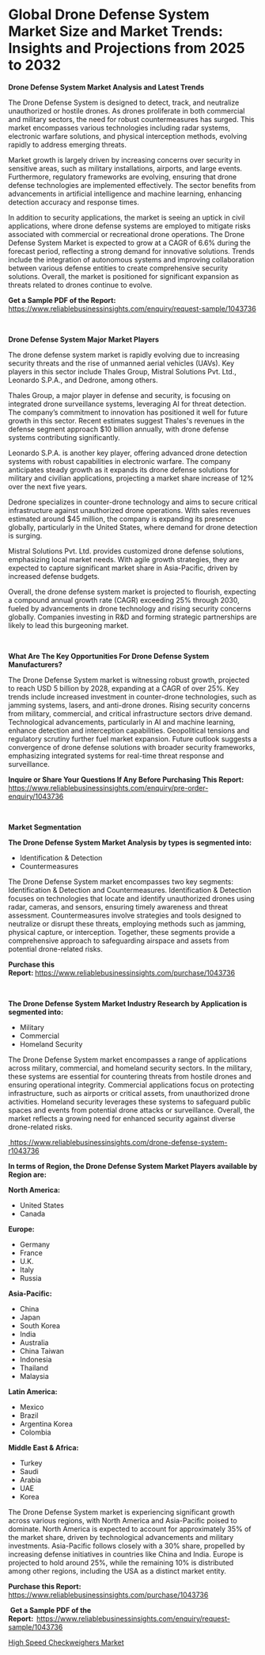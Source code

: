 <p><h1>Global Drone Defense System Market Size and Market Trends: Insights and Projections from 2025 to 2032</h1></p><p><strong>Drone Defense System Market Analysis and Latest Trends</strong></p>
<p><p>The Drone Defense System is designed to detect, track, and neutralize unauthorized or hostile drones. As drones proliferate in both commercial and military sectors, the need for robust countermeasures has surged. This market encompasses various technologies including radar systems, electronic warfare solutions, and physical interception methods, evolving rapidly to address emerging threats.</p><p>Market growth is largely driven by increasing concerns over security in sensitive areas, such as military installations, airports, and large events. Furthermore, regulatory frameworks are evolving, ensuring that drone defense technologies are implemented effectively. The sector benefits from advancements in artificial intelligence and machine learning, enhancing detection accuracy and response times.</p><p>In addition to security applications, the market is seeing an uptick in civil applications, where drone defense systems are employed to mitigate risks associated with commercial or recreational drone operations. The Drone Defense System Market is expected to grow at a CAGR of 6.6% during the forecast period, reflecting a strong demand for innovative solutions. Trends include the integration of autonomous systems and improving collaboration between various defense entities to create comprehensive security solutions. Overall, the market is positioned for significant expansion as threats related to drones continue to evolve.</p></p>
<p><strong>Get a Sample PDF of the Report:&nbsp;</strong> <a href="https://www.reliablebusinessinsights.com/enquiry/request-sample/1043736?utm_campaign=2440&utm_medium=2&utm_source=Github&utm_content=ia&utm_term=10042025&utm_id=drone-defense-system">https://www.reliablebusinessinsights.com/enquiry/request-sample/1043736</a></p>
<p>&nbsp;</p>
<p><strong>Drone Defense System Major Market Players</strong></p>
<p><p>The drone defense system market is rapidly evolving due to increasing security threats and the rise of unmanned aerial vehicles (UAVs). Key players in this sector include Thales Group, Mistral Solutions Pvt. Ltd., Leonardo S.P.A., and Dedrone, among others. </p><p>Thales Group, a major player in defense and security, is focusing on integrated drone surveillance systems, leveraging AI for threat detection. The company’s commitment to innovation has positioned it well for future growth in this sector. Recent estimates suggest Thales's revenues in the defense segment approach $10 billion annually, with drone defense systems contributing significantly.</p><p>Leonardo S.P.A. is another key player, offering advanced drone detection systems with robust capabilities in electronic warfare. The company anticipates steady growth as it expands its drone defense solutions for military and civilian applications, projecting a market share increase of 12% over the next five years.</p><p>Dedrone specializes in counter-drone technology and aims to secure critical infrastructure against unauthorized drone operations. With sales revenues estimated around $45 million, the company is expanding its presence globally, particularly in the United States, where demand for drone detection is surging.</p><p>Mistral Solutions Pvt. Ltd. provides customized drone defense solutions, emphasizing local market needs. With agile growth strategies, they are expected to capture significant market share in Asia-Pacific, driven by increased defense budgets.</p><p>Overall, the drone defense system market is projected to flourish, expecting a compound annual growth rate (CAGR) exceeding 25% through 2030, fueled by advancements in drone technology and rising security concerns globally. Companies investing in R&D and forming strategic partnerships are likely to lead this burgeoning market.</p></p>
<p>&nbsp;</p>
<p><strong>What Are The Key Opportunities For Drone Defense System Manufacturers?</strong></p>
<p><p>The Drone Defense System market is witnessing robust growth, projected to reach USD 5 billion by 2028, expanding at a CAGR of over 25%. Key trends include increased investment in counter-drone technologies, such as jamming systems, lasers, and anti-drone drones. Rising security concerns from military, commercial, and critical infrastructure sectors drive demand. Technological advancements, particularly in AI and machine learning, enhance detection and interception capabilities. Geopolitical tensions and regulatory scrutiny further fuel market expansion. Future outlook suggests a convergence of drone defense solutions with broader security frameworks, emphasizing integrated systems for real-time threat response and surveillance.</p></p>
<p><strong>Inquire or Share Your Questions If Any Before Purchasing This Report:</strong> <a href="https://www.reliablebusinessinsights.com/enquiry/pre-order-enquiry/1043736?utm_campaign=2440&utm_medium=2&utm_source=Github&utm_content=ia&utm_term=10042025&utm_id=drone-defense-system">https://www.reliablebusinessinsights.com/enquiry/pre-order-enquiry/1043736</a></p>
<p>&nbsp;</p>
<p><strong>Market Segmentation</strong></p>
<p><strong>The Drone Defense System Market Analysis by types is segmented into:</strong></p>
<p><ul><li>Identification & Detection</li><li>Countermeasures</li></ul></p>
<p><p>The Drone Defense System market encompasses two key segments: Identification & Detection and Countermeasures. Identification & Detection focuses on technologies that locate and identify unauthorized drones using radar, cameras, and sensors, ensuring timely awareness and threat assessment. Countermeasures involve strategies and tools designed to neutralize or disrupt these threats, employing methods such as jamming, physical capture, or interception. Together, these segments provide a comprehensive approach to safeguarding airspace and assets from potential drone-related risks.</p></p>
<p><strong>Purchase this Report:&nbsp;</strong><a href="https://www.reliablebusinessinsights.com/purchase/1043736?utm_campaign=2440&utm_medium=2&utm_source=Github&utm_content=ia&utm_term=10042025&utm_id=drone-defense-system">https://www.reliablebusinessinsights.com/purchase/1043736</a></p>
<p>&nbsp;</p>
<p><strong>The Drone Defense System Market Industry Research by Application is segmented into:</strong></p>
<p><ul><li>Military</li><li>Commercial</li><li>Homeland Security</li></ul></p>
<p><p>The Drone Defense System market encompasses a range of applications across military, commercial, and homeland security sectors. In the military, these systems are essential for countering threats from hostile drones and ensuring operational integrity. Commercial applications focus on protecting infrastructure, such as airports or critical assets, from unauthorized drone activities. Homeland security leverages these systems to safeguard public spaces and events from potential drone attacks or surveillance. Overall, the market reflects a growing need for enhanced security against diverse drone-related risks.</p></p>
<p><a href="https://www.reliablebusinessinsights.com/drone-defense-system-r1043736?utm_campaign=2440&utm_medium=2&utm_source=Github&utm_content=ia&utm_term=10042025&utm_id=drone-defense-system">&nbsp;https://www.reliablebusinessinsights.com/drone-defense-system-r1043736</a></p>
<p><strong>In terms of Region, the Drone Defense System Market Players available by Region are:</strong></p>
<p>
    <p> <strong> North America: </strong>
        <ul>
            <li>United States</li>
            <li>Canada</li>
        </ul>
        </p> 
    <p> <strong> Europe: </strong>
        <ul>
            <li>Germany</li>
            <li>France</li>
            <li>U.K.</li>
            <li>Italy</li>
            <li>Russia</li>
        </ul>
        </p> 
    <p> <strong> Asia-Pacific: </strong>
        <ul>
            <li>China</li>
            <li>Japan</li>
            <li>South Korea</li>
            <li>India</li>
            <li>Australia</li>
            <li>China Taiwan</li>
            <li>Indonesia</li>
            <li>Thailand</li>
            <li>Malaysia</li>
        </ul>
        </p> 
    <p> <strong> Latin America: </strong>
        <ul>
            <li>Mexico</li>
            <li>Brazil</li>
            <li>Argentina Korea</li>
            <li>Colombia</li>
        </ul>
        </p> 
    <p> <strong> Middle East & Africa: </strong>
        <ul>
            <li>Turkey</li>
            <li>Saudi</li>
            <li>Arabia</li>
            <li>UAE</li>
            <li>Korea</li>
        </ul>
    </p>
    </p>
<p><p>The Drone Defense System market is experiencing significant growth across various regions, with North America and Asia-Pacific poised to dominate. North America is expected to account for approximately 35% of the market share, driven by technological advancements and military investments. Asia-Pacific follows closely with a 30% share, propelled by increasing defense initiatives in countries like China and India. Europe is projected to hold around 25%, while the remaining 10% is distributed among other regions, including the USA as a distinct market entity.</p></p>
<p><strong>Purchase this Report: </strong><a href="https://www.reliablebusinessinsights.com/purchase/1043736?utm_campaign=2440&utm_medium=2&utm_source=Github&utm_content=ia&utm_term=10042025&utm_id=drone-defense-system">https://www.reliablebusinessinsights.com/purchase/1043736</a></p>
<p>&nbsp;<strong>Get a Sample PDF of the Report:&nbsp;&nbsp;</strong><a href="https://www.reliablebusinessinsights.com/enquiry/request-sample/1043736?utm_campaign=2440&utm_medium=2&utm_source=Github&utm_content=ia&utm_term=10042025&utm_id=drone-defense-system">https://www.reliablebusinessinsights.com/enquiry/request-sample/1043736</a></p>
<p><strong></strong></p>
<p><p><a href="https://github.com/arifasabeygb/Market-Research-Report-List-1/blob/main/high-speed-checkweighers-market.md?utm_campaign=2440&utm_medium=2&utm_source=Github&utm_content=ia&utm_term=10042025&utm_id=drone-defense-system">High Speed Checkweighers Market</a></p></p>